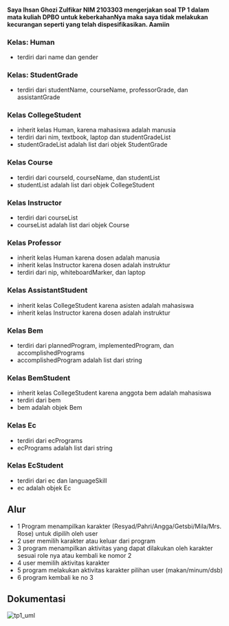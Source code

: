 #### Saya Ihsan Ghozi Zulfikar NIM 2103303 mengerjakan soal TP 1 dalam mata kuliah DPBO untuk keberkahanNya maka saya tidak melakukan kecurangan seperti yang telah dispesifikasikan. Aamiin

### Kelas: Human
* terdiri dari name dan gender

### Kelas: StudentGrade
* terdiri dari studentName, courseName, professorGrade, dan assistantGrade

### Kelas CollegeStudent
* inherit kelas Human, karena mahasiswa adalah manusia
* terdiri dari nim, textbook, laptop dan studentGradeList
* studentGradeList adalah list dari objek StudentGrade

### Kelas Course
* terdiri dari courseId, courseName, dan studentList
* studentList adalah list dari objek CollegeStudent

### Kelas Instructor
* terdiri dari courseList
* courseList adalah list dari objek Course

### Kelas Professor
* inherit kelas Human karena dosen adalah manusia
* inherit kelas Instructor karena dosen adalah instruktur
* terdiri dari nip, whiteboardMarker, dan laptop

### Kelas AssistantStudent
* inherit kelas CollegeStudent karena asisten adalah mahasiswa
* inherit kelas Instructor karena dosen adalah instruktur

### Kelas Bem
* terdiri dari plannedProgram, implementedProgram, dan accomplishedPrograms
* accomplishedProgram adalah list dari string 

### Kelas BemStudent
* inherit kelas CollegeStudent karena anggota bem adalah mahasiswa
* terdiri dari bem
* bem adalah objek Bem

### Kelas Ec
* terdiri dari ecPrograms
* ecPrograms adalah list dari string

### Kelas EcStudent
* terdiri dari ec dan languageSkill
* ec adalah objek Ec

## Alur
* 1 Program menampilkan karakter (Resyad/Pahri/Angga/Getsbi/Mila/Mrs. Rose) untuk dipilih oleh user
* 2 user memilih karakter atau keluar dari program
* 3 program menampilkan aktivitas yang dapat dilakukan oleh karakter sesuai role nya atau kembali ke nomor 2
* 4 user memilih aktivitas karakter
* 5 program melakukan aktivitas karakter pilihan user (makan/minum/dsb)
* 6 program kembali ke no 3

## Dokumentasi
![tp1_uml](https://user-images.githubusercontent.com/100748074/224967106-915a5ce1-4893-4fd2-8ce6-912c6d217467.png)

